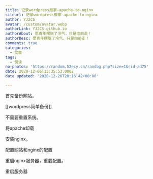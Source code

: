 ```yaml
---
title: 记录wordpress搬家-apache-to-nginx
siteurl: 记录wordpress搬家-apache-to-nginx
author: YJ2CS
avatar: /custom/avatar.webp
authorLink: YJ2CS.github.io
authorAbout: 愿青年摆脱了冷气，只是向前走！
authorDesc: 愿青年摆脱了冷气，只是向前走！
comments: true
categories:
  - 文章
tags:
  - 悦读
no-photos: 'https://random.52ecy.cn/randbg.php?size=1&rid-ad75'
date: 2020-12-06T13:35:53.000Z
date updated: '2020-12-26T20:16:42+08:00'

---
```


首先备份网站。

[[wordpress简单备份]]

不需要重置系统。

将apache卸载

安装nginx。

配置网站和nginx的配置

重启nginx服务器，重载配置。

重启服务器
